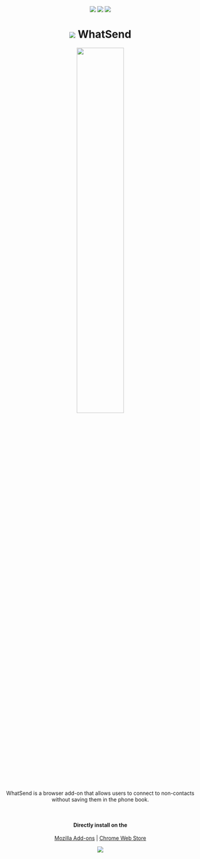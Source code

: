 <div align="center">
  <img src="https://img.shields.io/amo/stars/whatsend">
  <img src="https://img.shields.io/amo/users/whatsend">
  <img src="https://img.shields.io/amo/v/whatsend">

  <h1><img src="/src/img/icon.png"> WhatSend</h1>
  
  <img width="50%" src="https://user-images.githubusercontent.com/48857416/165642616-8dd56457-b6ce-4fb4-966b-7e85e77c3ab6.png">

  <br>
  <br>
  <p>WhatSend is a browser add-on that allows users to connect to non-contacts without saving them in the phone book.</p>
  <br>
  
  <h4>Directly install on the</h4>
  <p><a href="https://addons.mozilla.org/en-US/firefox/addon/whatsend/">Mozilla Add-ons</a> | <a href="https://chromewebstore.google.com/detail/whatsend/jjfhhcclejiiodfcimkekpnodcpbpebk">Chrome Web Store</a></p>

  <a href="https://ko-fi.com/S6S76FXRP">
    <img src="https://ko-fi.com/img/githubbutton_sm.svg">
  </a>
</div>
